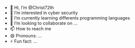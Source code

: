 - 👋 Hi, I’m @Christ72th
- 👀 I’m interested in cyber security
- 🌱 I’m currently learning differents programming languages
- 💞️ I’m looking to collaborate on ...
- 📫 How to reach me 
- 😄 Pronouns: ...
- ⚡ Fun fact: ...

<!---
Christ72th/Christ72th is a ✨ special ✨ repository because its `README.md` (this file) appears on your GitHub profile.
You can click the Preview link to take a look at your changes.
--->
